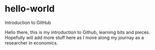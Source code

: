 # hello-world
Introduction to GitHub

Hello there, this is my introduction to Github, learning bits and pieces. Hopefully will add more stuff here as I move along my journay as a researcher in economics. 

